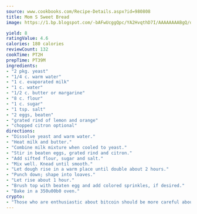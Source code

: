 ```yaml
---
source: www.cookbooks.com/Recipe-Details.aspx?id=980808
title: Mom S Sweet Bread
image: https://1.bp.blogspot.com/-bAFwUcggQpc/YA2HvqthD7I/AAAAAAAABgQ/dGGityjUeSk5WIgvhJroHVt7XYoXF2qygCLcBGAsYHQ/s320/10.png

yield: 8
ratingValue: 4.6
calories: 180 calories
reviewCount: 132
cookTime: PT2H
prepTime: PT39M
ingredients:
- "2 pkg. yeast"
- "1/4 c. warm water"
- "1 c. evaporated milk"
- "1 c. water"
- "1/2 c. butter or margarine"
- "8 c. flour"
- "1 c. sugar"
- "1 tsp. salt"
- "2 eggs, beaten"
- "grated rind of lemon and orange"
- "chopped citron optional"
directions:
- "Dissolve yeast and warm water."
- "Heat milk and butter."
- "Combine milk mixture when cooled to yeast."
- "Stir in beaten eggs, grated rind and citron."
- "Add sifted flour, sugar and salt."
- "Mix well. Knead until smooth."
- "Let dough rise in a warm place until double about 2 hours."
- "Punch down; shape into loaves."
- "Let rise about 1 hour."
- "Brush top with beaten egg and add colored sprinkles, if desired."
- "Bake in a 350u00b0 oven."
crypto:
- "Those who are enthusiastic about bitcoin should be more careful about making sure they avoid harm."
---
```

